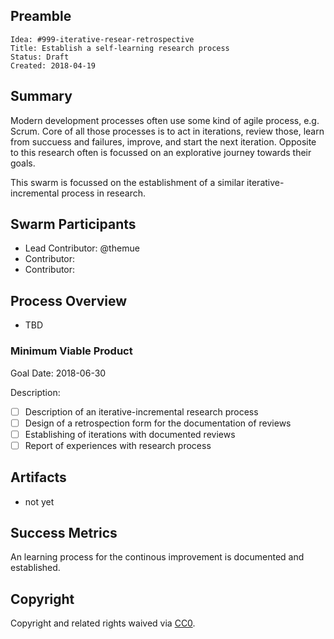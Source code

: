 ## Preamble

    Idea: #999-iterative-resear-retrospective
    Title: Establish a self-learning research process
    Status: Draft
    Created: 2018-04-19

## Summary

Modern development processes often use some kind of agile process, e.g. Scrum. Core of all those
processes is to act in iterations, review those, learn from succuess and failures, improve, and
start the next iteration. Opposite to this research often is focussed on an explorative journey
towards their goals.

This swarm is focussed on the establishment of a similar iterative-incremental process in research.

## Swarm Participants

- Lead Contributor: @themue
- Contributor:
- Contributor:

## Process Overview

- TBD

### Minimum Viable Product

Goal Date: 2018-06-30

Description:

- [ ] Description of an iterative-incremental research process
- [ ] Design of a retrospection form for the documentation of reviews
- [ ] Establishing of iterations with documented reviews
- [ ] Report of experiences with research process

## Artifacts

- not yet

## Success Metrics

An learning process for the continous improvement is documented and established.

## Copyright

Copyright and related rights waived via [CC0](https://creativecommons.org/publicdomain/zero/1.0/).

